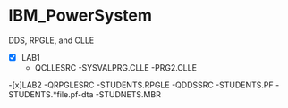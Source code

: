 # IBM_PowerSystem
DDS, RPGLE, and CLLE
-[x] LAB1
  - QCLLESRC
    -SYSVALPRG.CLLE
    -PRG2.CLLE

-[x]LAB2
  -QRPGLESRC
    -STUDENTS.RPGLE
  -QDDSSRC
    -STUDENTS.PF
  -STUDENTS.*file.pf-dta
    -STUDNETS.MBR 
